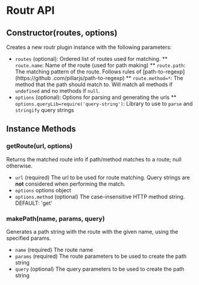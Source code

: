 # Routr API

## Constructor(routes, options)

Creates a new routr plugin instance with the following parameters:

 * `routes` (optional): Ordered list of routes used for matching.
 ** `route.name`: Name of the route (used for path making)
 ** `route.path`: The matching pattern of the route. Follows rules of [path-to-regexp](https://github
 .com/pillarjs/path-to-regexp)
 ** `route.method=*`: The method that the path should match to. Will match all methods if `undefined` and no methods
 if `null`.
 * `options` (optional): Options for parsing and generating the urls
 ** `options.queryLib=require('query-string')`: Library to use to `parse` and `stringify` query strings

## Instance Methods

### getRoute(url, options)

Returns the matched route info if path/method matches to a route; null otherwise.

 * `url` (required) The url to be used for route matching.  Query strings are **not** considered when performing the match.
 * `options` options object
 * `options.method` (optional) The case-insensitive HTTP method string. DEFAULT: 'get'

### makePath(name, params, query)

Generates a path string with the route with the given name, using the specified params.

 * `name` (required)  The route name
 * `params` (required) The route parameters to be used to create the path string
 * `query` (optional) The query parameters to be used to create the path string

